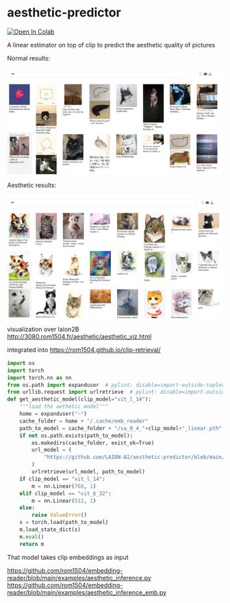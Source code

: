 # aesthetic-predictor

[![Open In Colab](https://colab.research.google.com/assets/colab-badge.svg)](https://colab.research.google.com/github/LAION-AI/aesthetic-predictor/blob/main/asthetics_predictor.ipynb)

A linear estimator on top of clip to predict the aesthetic quality of pictures

Normal results:

<img src="cat_normal.png" width="512" />

Aesthetic results:

<img src="cat_aesthetic.png" width="512" />

visualization over laion2B http://3080.rom1504.fr/aesthetic/aesthetic_viz.html

integrated into https://rom1504.github.io/clip-retrieval/

```python
import os
import torch
import torch.nn as nn
from os.path import expanduser  # pylint: disable=import-outside-toplevel
from urllib.request import urlretrieve  # pylint: disable=import-outside-toplevel
def get_aesthetic_model(clip_model="vit_l_14"):
    """load the aethetic model"""
    home = expanduser("~")
    cache_folder = home + "/.cache/emb_reader"
    path_to_model = cache_folder + "/sa_0_4_"+clip_model+"_linear.pth"
    if not os.path.exists(path_to_model):
        os.makedirs(cache_folder, exist_ok=True)
        url_model = (
            "https://github.com/LAION-AI/aesthetic-predictor/blob/main/sa_0_4_"+clip_model+"_linear.pth?raw=true"
        )
        urlretrieve(url_model, path_to_model)
    if clip_model == "vit_l_14":
        m = nn.Linear(768, 1)
    elif clip_model == "vit_b_32":
        m = nn.Linear(512, 1)
    else:
        raise ValueError()
    s = torch.load(path_to_model)
    m.load_state_dict(s)
    m.eval()
    return m
```

That model takes clip embeddings as input 

https://github.com/rom1504/embedding-reader/blob/main/examples/aesthetic_inference.py
https://github.com/rom1504/embedding-reader/blob/main/examples/aesthetic_inference_emb.py
